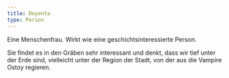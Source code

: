 ```yaml
---
title: Doyenta
type: Person
---
```


Eine Menschenfrau. Wirkt wie eine geschichtsinteressierte Person.

Sie findet es in den Gräben sehr interessant und denkt, dass wir tief unter der
Erde sind, vielleicht unter der Region der Stadt, von der aus die Vampire Ostoy
regieren.
